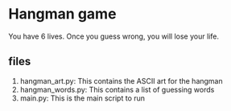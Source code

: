 # Hangman game
You have 6 lives. Once you guess wrong, you will lose your life.

## files
1. hangman_art.py: This contains the ASCII art for the hangman
2. hangman_words.py: This contains a list of guessing words
3. main.py: This is the main script to run
